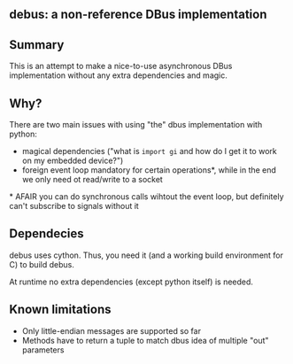 ## debus: a non-reference DBus implementation

## Summary
This is an attempt to make a nice-to-use asynchronous DBus implementation without any extra dependencies and magic.

## Why?
There are two main issues with using "the" dbus implementation with python:
 - magical dependencies ("what is `import gi` and how do I get it to work on my embedded device?")
 - foreign event loop mandatory for certain operations*, while in the end we only need ot read/write to a socket

\* AFAIR you can do synchronous calls wihtout the event loop, but definitely can't subscribe to signals without it

## Dependecies
debus uses cython. Thus, you need it (and a working build environment for C) to build debus.

At runtime no extra dependencies (except python itself) is needed.

## Known limitations

 - Only little-endian messages are supported so far
 - Methods have to return a tuple to match dbus idea of multiple "out" parameters
